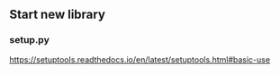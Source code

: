 ## Start new library

### setup.py

https://setuptools.readthedocs.io/en/latest/setuptools.html#basic-use
